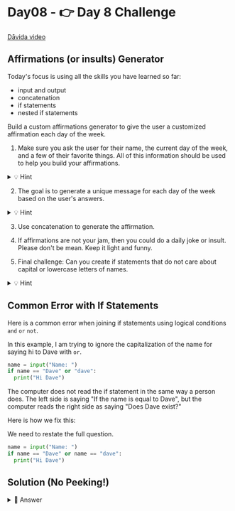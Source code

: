 # Day08 - 👉 Day 8 Challenge

<a href="https://www.youtube.com/watch?v=3SXW63IIs4I" target="_blank">Dāvida video</a>


## Affirmations (or insults) Generator

Today's focus is using all the skills you have learned so far:

- input and output
- concatenation
- if statements
- nested if statements

Build a custom affirmations generator to give the user a customized affirmation each day of the week.

1. Make sure you ask the user for their name, the current day of the week, and a few of their favorite things. All of this information should be used to help you build your affirmations.

<details>
<summary>💡 Hint</summary>
Think of these as variables.
</details>

2. The goal is to generate a unique message for each day of the week based on the user's answers.

<details>
<summary>💡 Hint</summary>
use `if` and nested `if` statements
</details>

3. Use concatenation to generate the affirmation.

4. If affirmations are not your jam, then you could do a daily joke or insult. Please don't be mean. Keep it light and funny.

5. Final challenge: Can you create if statements that do not care about capital or lowercase letters of names.

<details>
<summary>💡 Hint</summary>
Don't forget to restate the full question. `name ==`. The next chapter will explain this.

</details>


## Common Error with If Statements

Here is a common error when joining if statements using logical conditions `and` `or` `not`.

In this example, I am trying to ignore the capitalization of the name for saying hi to Dave with `or`.

```python
name = input("Name: ")
if name == "Dave" or "dave":
  print("Hi Dave")
```

The computer does not read the if statement in the same way a person does. The left side is saying "If the name is equal to Dave", but the computer reads the right side as saying "Does Dave exist?"

Here is how we fix this:


We need to restate the full question.

```python
name = input("Name: ")
if name == "Dave" or name == "dave":
  print("Hi Dave")
```

## Solution (No Peeking!)

<details>
<summary>👀 Answer</summary>

```python 
print("Hello. Welcome to your daily affirmation generator.")
name = input("What is your name? ")


if name =="Mark" or name == "mark":
 DOW = input("What is the day of the week? ")
 if DOW == "monday" or DOW == "Monday":
   print("It is going to be a great Monday", name)
 if DOW == "tuesday" or DOW == "Tuesday":
   print("What a wonderful Tuesday it is", name)
 if DOW == "wednesday" or DOW == "Wednesday":
   print("Happy Hump Day", name)
 if DOW == "thursday" or DOW == "Thursday":
   print(name,"your week is almost over!")
 if DOW == "friday" or DOW == "Friday":
   print(name, "It's FRIDAY!")

elif name == "David" or name== "david":
 DOW = input("What is the day of the week? ")
 if DOW == "monday" or DOW == "Monday":
   print("It is going to be a great Monday", name)
 if DOW == "tuesday" or DOW == "Tuesday":
   print("You look great in that color", name)
 if DOW == "wednesday" or DOW == "Wednesday":
   print("You look chipper today", name)
 if DOW == "thursday" or DOW == "Thursday":
   print(name,"you are doing a great job!")
 if DOW == "friday" or DOW == "Friday":
   print(name, "it's FRIDAY!")
else:
 print("I do not know your name, but I hope you are having a great day!")
```

</details>